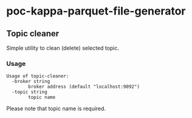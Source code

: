 # poc-kappa-parquet-file-generator

## Topic cleaner

Simple utility to clean (delete) selected topic.

### Usage

```
Usage of topic-cleaner:
  -broker string
        broker address (default "localhost:9092")
  -topic string
        topic name
```

Please note that topic name is required.
